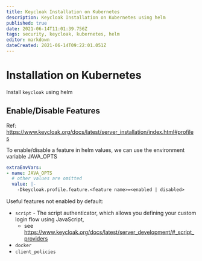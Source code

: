 ```yaml
---
title: Keycloak Installation on Kubernetes
description: Keycloak Installation on Kubernetes using helm
published: true
date: 2021-06-14T11:01:39.756Z
tags: security, keycloak, kubernetes, helm
editor: markdown
dateCreated: 2021-06-14T09:22:01.051Z
---
```


# Installation on Kubernetes

Install `keycloak` using helm

## Enable/Disable Features

Ref: https://www.keycloak.org/docs/latest/server_installation/index.html#profiles

To enable/disable a feature in helm values, we can use the environment variable JAVA_OPTS

```yaml
extraEnvVars:
- name: JAVA_OPTS
  # other values are omitted
  value: |-
    -Dkeycloak.profile.feature.<feature name>=<enabled | disabled>
```

Useful features not enabled by default:
- `script` - The script authenticator, which allows you defining your custom login flow using JavaScript,
  - see https://www.keycloak.org/docs/latest/server_development/#_script_providers
- `docker`
- `client_policies`
